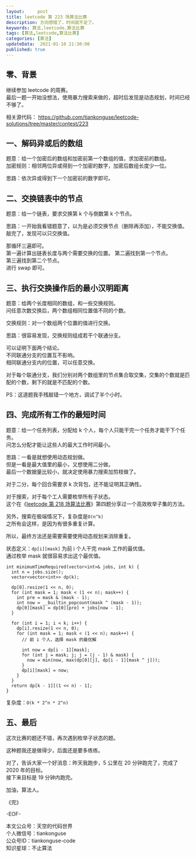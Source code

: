 ```yaml
---   
layout:     post  
title: leetcode 第 223 场算法比赛  
description: 方向想错了，时间就不足了。   
keywords: 算法,leetcode,算法比赛  
tags: [算法,leetcode,算法比赛]    
categories: [算法]  
updateData:  2021-01-10 21:30:00  
published: true  
---  
```



## 零、背景  


继续参加 leetcode 的周赛。  
最后一题一开始没想法，使用暴力搜索来做的，超时后发现是动态规划，时间已经不够了。  


相关源代码： 
https://github.com/tiankonguse/leetcode-solutions/tree/master/contest/223  


## 一、解码异或后的数组  


题意：给一个加密后的数组和加密前第一个数组的值，求加密前的数组。  
加密规则：相邻两位异或得到一个加密的数字，加密后数组长度少一位。  


思路：依次异或得到下一个加密前的数字即可。  


## 二、交换链表中的节点  


题意：给一个链表，要求交换第 k 个与倒数第 k 个节点。  


思路：一开始我看错题意了，以为是必须交换节点（删除再添加），不能交换值。  
敲完了，发现可以只交换值。  


那循环三遍即可。  
第一遍计算出链表长度与两个需要交换的位置。
第二遍找到第一个节点。  
第三遍找到第二个节点。  
进行 swap 即可。  


## 三、执行交换操作后的最小汉明距离  


题意：给两个长度相同的数组，和一些交换规则。  
问任意次数交换后，两个数组相同位置值不同的个数。  


交换规则：对一个数组两个位置的值进行交换。  


思路：很容易发现，交换规则组成若干个联通分支。 


可以证明下面两个结论。   
不同联通分支的位置互不影响。  
相同联通分支内的位置，可以任意交换。  


对于每个联通分支，我们分别对两个数组里的节点集合取交集，交集的个数就是匹配的个数，剩下的就是不匹配的个数。  


PS：这道题我手残敲错一个地方，调试了半个小时。  


## 四、完成所有工作的最短时间  


题意：给一个任务列表，分配给 k 个人，每个人只能干完一个任务才能干下个任务。  
问怎么分配才能让这些人的最大工作时间最小。  


思路：一看是就想使用动态规划做。  
但是一看是最大值里的最小，又想使用二分做。  
最后一个数据量比较小，就决定使用暴力搜索加剪枝做了。  


对于二分，每个回合需要求 k 次背包，还不能证明其正确性。  


对于搜索，对于每个工人需要枚举所有子状态。  
这个在《[leetcode 第 218 场算法比赛](https://mp.weixin.qq.com/s/qfJMq9KvjMlMePhNvm-Nqg)》第四题分享过一个高效枚举子集的方法。  


另外，搜索在极端情况下，复杂度是`O(n^k)`  
之所有会这样，是因为有很多重复计算。  


所以，最终方法还是需要需要使用动态规划来消除重复。  


状态定义：`dp[i][mask]` 为前 i 个人干完 mask 工作的最优值。  
通过枚举 mask 就很容易求出这个最优值。  


```
int minimumTimeRequired(vector<int>& jobs, int k) {
  int n = jobs.size();
  vector<vector<int>> dp(k);

  dp[0].resize(1 << n, 0);
  for (int mask = 1; mask < (1 << n); mask++) {
    int pre = mask & (mask - 1);
    int now = __builtin_popcount(mask ^ (mask - 1));
    dp[0][mask] = dp[0][pre] + jobs[now - 1];
  }

  for (int i = 1; i < k; i++) {
    dp[i].resize(1 << n, 0);
    for (int mask = 1; mask < (1 << n); mask++) {
      // 前 i 个人，选择 mask 的最优解

      int now = dp[i - 1][mask];
      for (int j = mask; j; j = (j - 1) & mask) {
        now = min(now, max(dp[0][j], dp[i - 1][mask ^ j]));
      }
      dp[i][mask] = now;
    }
  }
  return dp[k - 1][(1 << n) - 1];
}
```

复杂度：`O(k * 2^n * 2^n)`  


## 五、最后  


这次比赛的题还不错，再次遇到枚举子状态的题。  


这种题我还是做得少，后面还是要多练练。  


对了，告诉大家一个好消息：昨天我跑步，5 公里在 20 分钟跑完了，完成了 2020 年的目标。  
接下来目标是 19 分钟内跑完。  



加油，算法人。  


《完》  


-EOF-  



本文公众号：天空的代码世界  
个人微信号：tiankonguse  
公众号ID：tiankonguse-code  
知识星球：不止算法  

